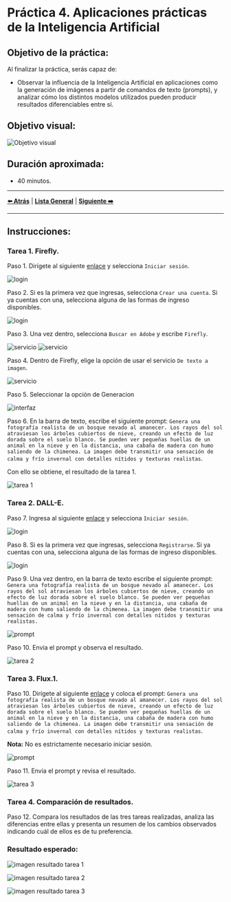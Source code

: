 # Práctica 4. Aplicaciones prácticas de la Inteligencia Artificial

## Objetivo de la práctica:

Al finalizar la práctica, serás capaz de:

- Observar la influencia de la Inteligencia Artificial en aplicaciones como la generación de imágenes a partir de comandos de texto (prompts), y analizar cómo los distintos modelos utilizados pueden producir resultados diferenciables entre sí.

## Objetivo visual:

![Objetivo visual](../images/cap4_obj_vis.png) 

## Duración aproximada:

- 40 minutos.

---

**[⬅️ Atrás](https://netec-mx.github.io/IA-ML/Cap%C3%ADtulo3/Lab3.html)** | **[Lista General](https://netec-mx.github.io/IA-ML/)** | **[Siguiente ➡️](https://netec-mx.github.io/IA-ML/Cap%C3%ADtulo5/Lab5.html)**

---

## Instrucciones:

### Tarea 1. Firefly.

Paso 1. Dirígete al siguiente [enlace](https://www.adobe.com/pe/products/firefly.html) y selecciona `Iniciar sesión`.

![login](../images/cap4_1.png) 

Paso 2. Si es la primera vez que ingresas, selecciona `Crear una cuenta`. Si ya cuentas con una, selecciona alguna de las formas de ingreso disponibles.

![login](/images/cap4_2.png) 

Paso 3. Una vez dentro, selecciona `Buscar en Adobe` y escribe `Firefly`.

![servicio](../images/cap4_3.png) 
![servicio](../images/cap4_4.png) 

Paso 4. Dentro de Firefly, elige la opción de usar el servicio `De texto a imagen`.

![servicio](/images/cap4_5.png) 

Paso 5. Seleccionar la opción de Generacion

![interfaz](/images/cap4_6.png) 

Paso 6. En la barra de texto, escribe el siguiente prompt: `Genera una fotografía realista de un bosque nevado al amanecer. Los rayos del sol atraviesan los árboles cubiertos de nieve, creando un efecto de luz dorada sobre el suelo blanco. Se pueden ver pequeñas huellas de un animal en la nieve y en la distancia, una cabaña de madera con humo saliendo de la chimenea. La imagen debe transmitir una sensación de calma y frío invernal con detalles nítidos y texturas realistas`. 

Con ello se obtiene, el resultado de la tarea 1.

![tarea 1](../images/cap4_7.png) 


### Tarea 2. DALL-E.

Paso 7. Ingresa al siguiente [enlace](https://chatgpt.com/) y selecciona `Iniciar sesión`.

![login](../images/cap4_8.png) 

Paso 8. Si es la primera vez que ingresas, selecciona `Registrarse`. Si ya cuentas con una, selecciona alguna de las formas de ingreso disponibles.

![login](../images/cap4_9.png) 

Paso 9. Una vez dentro, en la barra de texto escribe el siguiente prompt: `Genera una fotografía realista de un bosque nevado al amanecer. Los rayos del sol atraviesan los árboles cubiertos de nieve, creando un efecto de luz dorada sobre el suelo blanco. Se pueden ver pequeñas huellas de un animal en la nieve y en la distancia, una cabaña de madera con humo saliendo de la chimenea. La imagen debe transmitir una sensación de calma y frío invernal con detalles nítidos y texturas realistas.`

![prompt](../images/cap4_10.png) 

Paso 10. Envia el prompt y observa el resultado.

![tarea 2](../images/cap4_11.png) 

### Tarea 3. Flux.1.

Paso 10. Dirígete al siguiente [enlace](https://grok.com/) y coloca el prompt: `Genera una fotografía realista de un bosque nevado al amanecer. Los rayos del sol atraviesan los árboles cubiertos de nieve, creando un efecto de luz dorada sobre el suelo blanco. Se pueden ver pequeñas huellas de un animal en la nieve y en la distancia, una cabaña de madera con humo saliendo de la chimenea. La imagen debe transmitir una sensación de calma y frío invernal con detalles nítidos y texturas realistas`. 

**Nota:** No es estrictamente necesario iniciar sesión.

![prompt](/images/cap4_12.png) 

Paso 11. Envia el prompt y revisa el resultado.

![tarea 3](/images/cap4_13.png) 

### Tarea 4. Comparación de resultados.

Paso 12. Compara los resultados de las tres tareas realizadas, analiza las diferencias entre ellas y presenta un resumen de los cambios observados indicando cuál de ellos es de tu preferencia.

### Resultado esperado:

![imagen resultado tarea 1](../images/cap4_7.png) 

![imagen resultado tarea 2](../images/cap4_11.png) 

![imagen resultado tarea 3](../images/cap4_13.png) 
